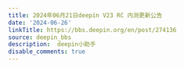 ```yaml
---
title: 2024年06月21日deepin V23 RC 内测更新公告
date: '2024-06-26'
linkTitle: https://bbs.deepin.org/en/post/274136
source: deepin_bbs
description:  deepin小助手 
disable_comments: true
---
```


